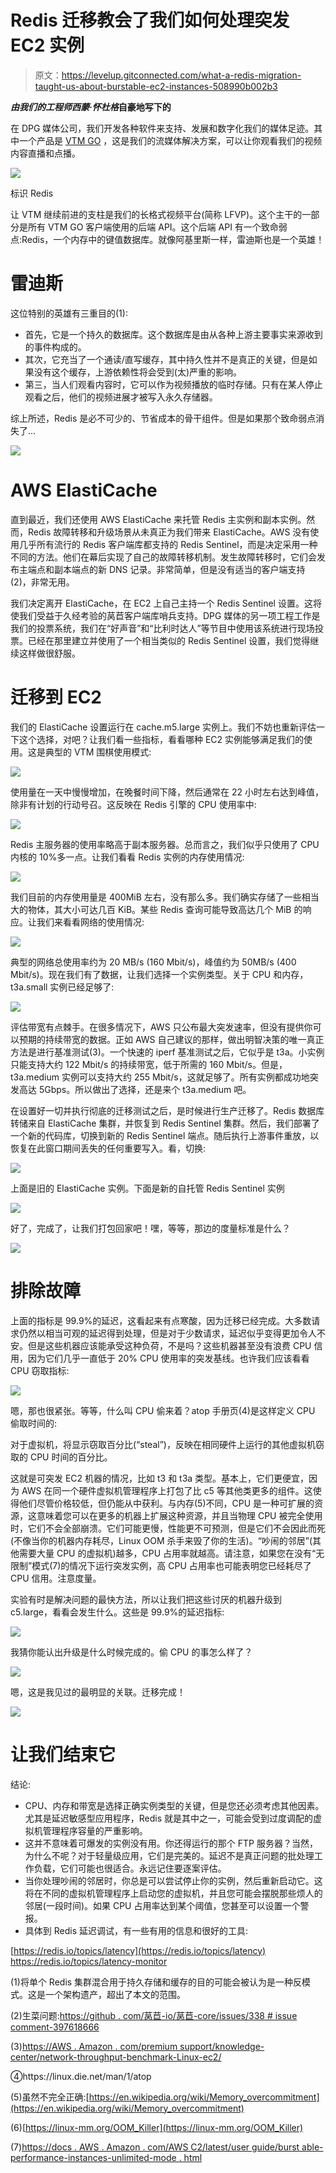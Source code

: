 # Redis 迁移教会了我们如何处理突发 EC2 实例

> 原文：<https://levelup.gitconnected.com/what-a-redis-migration-taught-us-about-burstable-ec2-instances-508990b002b3>

***由我们的工程师西蒙·怀杜格*自豪地写下的**

在 DPG 媒体公司，我们开发各种软件来支持、发展和数字化我们的媒体足迹。其中一个产品是 [VTM GO](https://vtm.be/vtmgo) ，这是我们的流媒体解决方案，可以让你观看我们的视频内容直播和点播。

![](img/e2caa0b83b41c532a39b9792175c3afe.png)

标识 Redis

让 VTM 继续前进的支柱是我们的长格式视频平台(简称 LFVP)。这个主干的一部分是所有 VTM GO 客户端使用的后端 API。这个后端 API 有一个致命弱点:Redis，一个内存中的键值数据库。就像阿基里斯一样，雷迪斯也是一个英雄！

# 雷迪斯

这位特别的英雄有三重目的(1):

*   首先，它是一个持久的数据库。这个数据库是由从各种上游主要事实来源收到的事件构成的。
*   其次，它充当了一个通读/直写缓存，其中持久性并不是真正的关键，但是如果没有这个缓存，上游依赖性将会受到(太)严重的影响。
*   第三，当人们观看内容时，它可以作为视频播放的临时存储。只有在某人停止观看之后，他们的视频进展才被写入永久存储器。

综上所述，Redis 是必不可少的、节省成本的骨干组件。但是如果那个致命弱点消失了…

![](img/1969a35f969e0094ff6721ce4af022af.png)

# AWS ElastiCache

直到最近，我们还使用 AWS ElastiCache 来托管 Redis 主实例和副本实例。然而，Redis 故障转移和升级场景从未真正为我们带来 ElastiCache。AWS 没有使用几乎所有流行的 Redis 客户端库都支持的 Redis Sentinel，而是决定采用一种不同的方法。他们在幕后实现了自己的故障转移机制。发生故障转移时，它们会发布主端点和副本端点的新 DNS 记录。非常简单，但是没有适当的客户端支持(2)，非常无用。

我们决定离开 ElastiCache，在 EC2 上自己主持一个 Redis Sentinel 设置。这将使我们受益于久经考验的莴苣客户端库哨兵支持。DPG 媒体的另一项工程工作是我们的投票系统，我们在“好声音”和“比利时达人”等节目中使用该系统进行现场投票。已经在那里建立并使用了一个相当类似的 Redis Sentinel 设置，我们觉得继续这样做很舒服。

# 迁移到 EC2

我们的 ElastiCache 设置运行在 cache.m5.large 实例上。我们不妨也重新评估一下这个选择，对吧？让我们看一些指标，看看哪种 EC2 实例能够满足我们的使用。这是典型的 VTM 围棋使用模式:

![](img/6e543b5029bc3d98f89798d1bd6de403.png)

使用量在一天中慢慢增加，在晚餐时间下降，然后通常在 22 小时左右达到峰值，除非有计划的行动号召。这反映在 Redis 引擎的 CPU 使用率中:

![](img/decaecfbee49efa85a07a287948604db.png)

Redis 主服务器的使用率略高于副本服务器。总而言之，我们似乎只使用了 CPU 内核的 10%多一点。让我们看看 Redis 实例的内存使用情况:

![](img/80bbe029ba04a710ec15beacad4a5ea1.png)

我们目前的内存使用量是 400MiB 左右，没有那么多。我们确实存储了一些相当大的物体，其大小可达几百 KiB。某些 Redis 查询可能导致高达几个 MiB 的响应。让我们来看看网络的使用情况:

![](img/a71303d71d7ecb8e89d9cf79ada1729e.png)

典型的网络总使用率约为 20 MB/s (160 Mbit/s)，峰值约为 50MB/s (400 Mbit/s)。现在我们有了数据，让我们选择一个实例类型。关于 CPU 和内存，t3a.small 实例已经足够了:

![](img/4f0479dec7774180b55837bea6c32d95.png)

评估带宽有点棘手。在很多情况下，AWS 只公布最大突发速率，但没有提供你可以预期的持续带宽的数据。正如 AWS 自己建议的那样，做出明智决策的唯一真正方法是进行基准测试(3)。一个快速的 iperf 基准测试之后，它似乎是 t3a。小实例只能支持大约 122 Mbit/s 的持续带宽，低于所需的 160 Mbit/s。但是，t3a.medium 实例可以支持大约 255 Mbit/s，这就足够了。所有实例都成功地突发高达 5Gbps。所以做出了选择，还是来个 t3a.medium 吧。

在设置好一切并执行彻底的迁移测试之后，是时候进行生产迁移了。Redis 数据库转储来自 ElastiCache 集群，并恢复到 Redis Sentinel 集群。然后，我们部署了一个新的代码库，切换到新的 Redis Sentinel 端点。随后执行上游事件重放，以恢复在此窗口期间丢失的任何重要写入。看，切换:

![](img/abed07e0e1b94d4662ca388c0f129b73.png)

上面是旧的 ElastiCache 实例。下面是新的自托管 Redis Sentinel 实例

![](img/e53ac14af2c0e981003ff71bde8d7aac.png)

好了，完成了，让我们打包回家吧！嘿，等等，那边的度量标准是什么？

![](img/b0bbc0989b953495eb2ee8822f47d05e.png)

# 排除故障

上面的指标是 99.9%的延迟，这看起来有点寒酸，因为迁移已经完成。大多数请求仍然以相当可观的延迟得到处理，但是对于少数请求，延迟似乎变得更加令人不安。但是这些机器应该能承受这种负荷，不是吗？这些机器甚至没有浪费 CPU 信用，因为它们几乎一直低于 20% CPU 使用率的突发基线。也许我们应该看看 CPU 窃取指标:

![](img/5fa5b61d10c1428abfee54a1c7852bb8.png)

嗯，那也很紧张。等等，什么叫 CPU 偷来着？atop 手册页(4)是这样定义 CPU 偷取时间的:

对于虚拟机，将显示窃取百分比(“steal”)，反映在相同硬件上运行的其他虚拟机窃取的 CPU 时间的百分比。

这就是可突发 EC2 机器的情况，比如 t3 和 t3a 类型。基本上，它们更便宜，因为 AWS 在同一个硬件虚拟机管理程序上打包了比 c5 等其他类更多的组件。这使得他们尽管价格较低，但仍能从中获利。与内存(5)不同，CPU 是一种可扩展的资源，这意味着您可以在更多的机器上扩展这种资源，并且当物理 CPU 被完全使用时，它们不会全部崩溃。它们可能更慢，性能更不可预测，但是它们不会因此而死(不像当你的机器内存耗尽，Linux OOM 杀手来毁了你的生活)。“吵闹的邻居”(其他需要大量 CPU 的虚拟机)越多，CPU 占用率就越高。请注意，如果您在没有“无限制”模式(7)的情况下运行突发实例，高 CPU 占用率也可能表明您已经耗尽了 CPU 信用。注意度量。

实验有时是解决问题的最快方法，所以让我们把这些讨厌的机器升级到 c5.large，看看会发生什么。这些是 99.9%的延迟指标:

![](img/3ccad6563d9655ca09f78c29115c0842.png)

我猜你能认出升级是什么时候完成的。偷 CPU 的事怎么样了？

![](img/707749a800ebc9e685c9f22b47a24f0d.png)

嗯，这是我见过的最明显的关联。迁移完成！

![](img/b46c0761f4f2cdf745457e1344e470a0.png)

# 让我们结束它

结论:

*   CPU、内存和带宽是选择正确实例类型的关键，但是您还必须考虑其他因素。尤其是延迟敏感型应用程序，Redis 就是其中之一，可能会受到过度调配的虚拟机管理程序容量的严重影响。
*   这并不意味着可爆发的实例没有用。你还得运行的那个 FTP 服务器？当然，为什么不呢？对于轻量级应用，它们是完美的。延迟不是真正问题的批处理工作负载，它们可能也很适合。永远记住要逐案评估。
*   当你处理吵闹的邻居时，你总是可以尝试停止你的实例，然后重新启动它。这将在不同的虚拟机管理程序上启动您的虚拟机，并且您可能会摆脱那些烦人的邻居(一段时间)。如果 CPU 占用率达到某个阈值，您甚至可以设置一个警报。
*   具体到 Redis 延迟调试，有一些有用的信息和很好的工具:

[https://redis.io/topics/latency](https://redis.io/topics/latency)
https://redis.io/topics/latency-monitor

(1)将单个 Redis 集群混合用于持久存储和缓存的目的可能会被认为是一种反模式。这是一个架构遗产，超出了本文的范围。

(2)生菜问题:[https://github . com/莴苣-io/莴苣-core/issues/338 # issue comment-397618666](https://github.com/lettuce-io/lettuce-core/issues/338#issuecomment-397618666)

(3)[https://AWS . Amazon . com/premium support/knowledge-center/network-throughput-benchmark-Linux-ec2/](https://aws.amazon.com/premiumsupport/knowledge-center/network-throughput-benchmark-linux-ec2/)

④https://linux.die.net/man/1/atop

(5)虽然不完全正确:[https://en.wikipedia.org/wiki/Memory_overcommitment](https://en.wikipedia.org/wiki/Memory_overcommitment)

(6)[https://linux-mm.org/OOM_Killer](https://linux-mm.org/OOM_Killer)

(7)[https://docs . AWS . Amazon . com/AWS C2/latest/user guide/burst able-performance-instances-unlimited-mode . html](https://docs.aws.amazon.com/AWSEC2/latest/UserGuide/burstable-performance-instances-unlimited-mode.html)